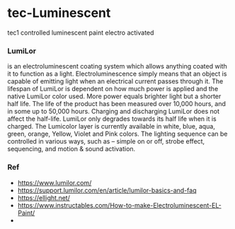 # tec-Luminescent
tec1 controlled luminescent paint electro activated


### LumiLor 
is an electroluminescent coating system which allows anything coated with it to function as a light. Electroluminescence simply means that an object is capable of emitting light when an electrical current passes through it. The lifespan of LumiLor is dependent on how much power is applied and the native LumiLor color used. More power equals brighter light but a shorter half life. The life of the product has been measured over 10,000 hours, and in some up to 50,000 hours. Charging and discharging LumiLor does not affect the half-life. LumiLor only degrades towards its half life when it is charged. The Lumicolor layer is currently available in white, blue, aqua, green, orange, Yellow, Violet and Pink colors. The lighting sequence can be controlled in various ways, such as – simple on or off, strobe effect, sequencing, and motion & sound activation. 

### Ref
- https://www.lumilor.com/
- https://support.lumilor.com/en/article/lumilor-basics-and-faq
- https://ellight.net/
- https://www.instructables.com/How-to-make-Electroluminescent-EL-Paint/
- 
